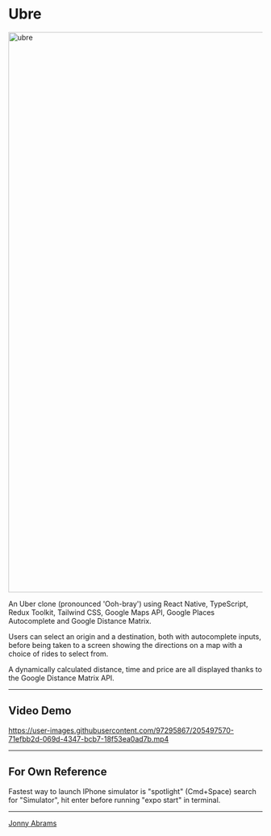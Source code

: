 # Ubre

<img width="1111" alt="ubre" src="https://user-images.githubusercontent.com/97295867/205497609-0aa67fbd-b85c-434f-a90d-6ce70b2a2a19.png">

An Uber clone (pronounced 'Ooh-bray') using React Native, TypeScript, Redux Toolkit, Tailwind CSS, Google Maps API, Google Places Autocomplete and Google Distance Matrix.

Users can select an origin and a destination, both with autocomplete inputs, before being taken to a screen showing the directions on a map with a choice of rides to select from.

A dynamically calculated distance, time and price are all displayed thanks to the Google Distance Matrix API.

---

## Video Demo

https://user-images.githubusercontent.com/97295867/205497570-71efbb2d-069d-4347-bcb7-18f53ea0ad7b.mp4

---

## For Own Reference

Fastest way to launch IPhone simulator is "spotlight" (Cmd+Space) search for "Simulator", hit enter before running "expo start" in terminal.

---

[Jonny Abrams](https://github.com/jonnyabrams)
